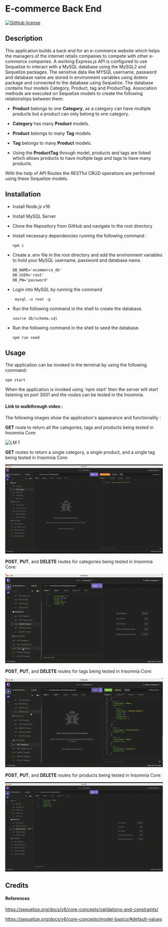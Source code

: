 # E-commerce Back End

[![GitHub license](https://img.shields.io/badge/License-MIT-yellow.svg)](https://opensource.org/licenses/MIT)

## Description

This application builds a back end for an e-commerce website which helps the managers of the internet retails companies to compete with other e-commerce companies. A working Express.js API is configured to use Sequelize to interact with a MySQL database using the MySQL2 and Sequelize packages. The sensitive data like MYSQL username, password and database name are stored in environment variables using dotenv package and connected to the database using Sequelize. The database contains four models Category, Product, tag and ProductTag. Association methods are executed on Sequelize models to create the following relationships between them:

- **Product** belongs to one **Category**, as a category can have multiple products but a product can only belong to one category.

- **Category** has many **Product** models.

- **Product** belongs to many **Tag** models. 

- **Tag** belongs to many **Product** models.
- Using the **ProductTag** through model, products and tags are linked which allows products to have multiple tags and tags to have many products.

With the help of API Routes the RESTful CRUD operations are performed using these Sequelize models.

## Installation

- Install Node.js v16
- Install MySQL Server
- Clone the Repository from GitHub and navigate to the root directory
- Install necessary dependencies running the following command :

  ```
  npm i
  ```
- Create a .env file in the root directory and add the environment variables to hold your MySQL username, password and database name.

      DB_NAME='ecommerce_db'
      DB_USER='root'
      DB_PW='password'

- Login into MySQL by running the command

  ```
   mysql -u root -p
  ```

- Run the following command in the shell to create the database.

  ```
  source db/schema.sql
  ```

- Run the following command in the shell to seed the database.

  ```
  npm run seed
  ```

## Usage

The application can be invoked in the terminal by using the following command:

```
npm start
```

When the application is invoked using 'npm start' then the server will start listening on port 3001 and the routes can be tested in the Insomnia.

#### Link to walkthrough video :

The following images show the application's appearance and functionality :

**GET** route to return all the categories, tags and products being tested in Insomnia Core:

![LM 1](./assets/images/em1.gif)

**GET** routes to return a single category, a single product, and a single tag being tested in Insomnia Core:

![LM 2](./assets/images/1.gif)

**POST**, **PUT**, and **DELETE** routes for categories being tested in Insomnia Core:

![LM 3](./assets/images/em3.gif)

**POST**, **PUT**, and **DELETE** routes for tags being tested in Insomnia Core:

![LM 4](./assets/images/em4.gif)

**POST**, **PUT**, and **DELETE** routes for products being tested in Insomnia Core:

![LM 5](./assets/images/2.gif)

## Credits

#### References

https://sequelize.org/docs/v6/core-concepts/validations-and-constraints/

https://sequelize.org/docs/v6/core-concepts/model-basics/#default-values
